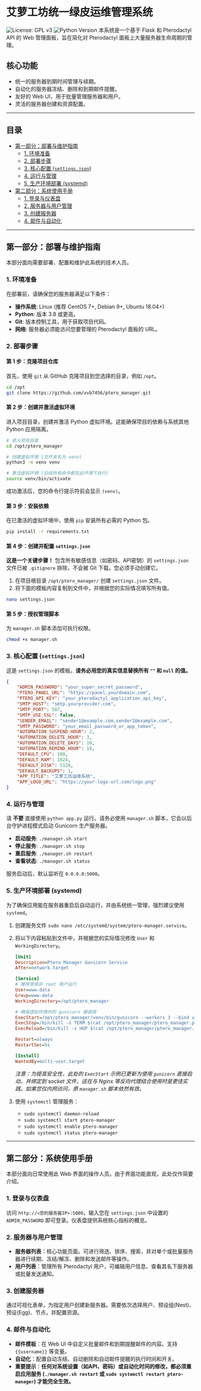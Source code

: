 # 艾萝工坊统一绿皮运维管理系统
![License: GPL v3](https://img.shields.io/badge/License-GPLv3-blue.svg)
![Python Version](https://img.shields.io/badge/python-3.8+-blue.svg)
本系统是一个基于 Flask 和 Pterodactyl API 的 Web 管理面板，旨在简化对 Pterodactyl 面板上大量服务器生命周期的管理。


## 核心功能

-   统一的服务器到期时间管理与续期。
-   自动化的服务器冻结、删除和到期邮件提醒。
-   友好的 Web UI，用于批量管理服务器和用户。
-   灵活的服务器创建和资源配置。

---

## 目录

- [第一部分：部署与维护指南](#第一部分部署与维护指南)
  - [1. 环境准备](#1-环境准备)
  - [2. 部署步骤](#2-部署步骤)
  - [3. 核心配置 (`settings.json`)](#3-核心配置-settingsjson)
  - [4. 运行与管理](#4-运行与管理)
  - [5. 生产环境部署 (systemd)](#5-生产环境部署-systemd)
- [第二部分：系统使用手册](#第二部分系统使用手册)
  - [1. 登录与仪表盘](#1-登录与仪表盘)
  - [2. 服务器与用户管理](#2-服务器与用户管理)
  - [3. 创建服务器](#3-创建服务器)
  - [4. 邮件与自动化](#4-邮件与自动化)

---

## 第一部分：部署与维护指南

本部分面向需要部署、配置和维护此系统的技术人员。

### 1. 环境准备

在部署前，请确保您的服务器满足以下条件：

-   **操作系统**: Linux (推荐 CentOS 7+, Debian 9+, Ubuntu 18.04+)
-   **Python**: 版本 3.8 或更高。
-   **Git**: 版本控制工具，用于获取项目代码。
-   **网络**: 服务器必须能访问您要管理的 Pterodactyl 面板的 URL。

### 2. 部署步骤

#### 第 1 步：克隆项目仓库

首先，使用 `git` 从 GitHub 克隆项目到您选择的目录，例如 `/opt`。

```bash
cd /opt
git clone https://github.com/vvb7456/ptero_manager.git
```

#### 第 2 步：创建并激活虚拟环境

进入项目目录，创建并激活 Python 虚拟环境。这能确保项目的依赖与系统其他 Python 应用隔离。

```bash
# 进入项目目录
cd /opt/ptero_manager

# 创建虚拟环境 (文件夹名为 venv)
python3 -m venv venv

# 激活虚拟环境 (后续所有命令都在此环境下执行)
source venv/bin/activate
```
成功激活后，您的命令行提示符前会显示 `(venv)`。

#### 第 3 步：安装依赖

在已激活的虚拟环境中，使用 `pip` 安装所有必需的 Python 包。

```bash
pip install -r requirements.txt
```

#### 第 4 步：创建并配置 `settings.json`

**这是一个关键步骤！** 包含所有敏感信息（如密码、API密钥）的 `settings.json` 文件已被 `.gitignore` 排除，不会被 Git 下载。您必须手动创建它。

1.  在项目根目录 `/opt/ptero_manager/` 创建 `settings.json` 文件。
2.  将下面的模板内容复制到文件中，并根据您的实际情况填写所有值。

```bash
nano settings.json
```

#### 第 5 步：授权管理脚本

为 `manager.sh` 脚本添加可执行权限。

```bash
chmod +x manager.sh
```

### 3. 核心配置 (`settings.json`)

这是 `settings.json` 的模板。**请务必用您的真实信息替换所有 `""` 和 `null` 的值。**

```json
{
    "ADMIN_PASSWORD": "your_super_secret_password",
    "PTERO_PANEL_URL": "https://panel.yourdomain.com",
    "PTERO_API_KEY": "your_pterodactyl_application_api_key",
    "SMTP_HOST": "smtp.yourprovider.com",
    "SMTP_PORT": 587,
    "SMTP_USE_SSL": false,
    "SENDER_EMAIL": "sender1@example.com,sender2@example.com",
    "SMTP_PASSWORD": "your_email_password_or_app_token",
    "AUTOMATION_SUSPEND_HOUR": 2,
    "AUTOMATION_DELETE_HOUR": 3,
    "AUTOMATION_DELETE_DAYS": 10,
    "AUTOMATION_REMIND_HOUR": 10,
    "DEFAULT_CPU": 100,
    "DEFAULT_RAM": 1024,
    "DEFAULT_DISK": 5120,
    "DEFAULT_BACKUPS": 1,
    "APP_TITLE": "艾萝工坊运维系统",
    "APP_LOGO_URL": "https://your-logo-url.com/logo.png"
}
```

### 4. 运行与管理

请 **不要** 直接使用 `python app.py` 运行。请务必使用 `manager.sh` 脚本，它会以后台守护进程模式启动 Gunicorn 生产服务器。

-   **启动服务**: `./manager.sh start`
-   **停止服务**: `./manager.sh stop`
-   **重启服务**: `./manager.sh restart`
-   **查看状态**: `./manager.sh status`

服务启动后，默认监听在 `0.0.0.0:5000`。

### 5. 生产环境部署 (systemd)

为了确保应用能在服务器重启后自动运行，并由系统统一管理，强烈建议使用 `systemd`。

1.  创建服务文件 `sudo nano /etc/systemd/system/ptero-manager.service`。
2.  将以下内容粘贴到文件中，并根据您的实际情况修改 `User` 和 `WorkingDirectory`。

    ```ini
    [Unit]
    Description=Ptero Manager Gunicorn Service
    After=network.target

    [Service]
    # 推荐使用非 root 用户运行
    User=www-data
    Group=www-data
    WorkingDirectory=/opt/ptero_manager
    
    # 确保虚拟环境中的 gunicorn 被调用
    ExecStart=/opt/ptero_manager/venv/bin/gunicorn --workers 3 --bind unix:ptero_manager.sock -m 007 wsgi:app --daemon --pid ptero_manager.pid --log-level=info --error-logfile logs/error.log --access-logfile logs/access.log
    ExecStop=/bin/kill -s TERM $(cat /opt/ptero_manager/ptero_manager.pid)
    ExecReload=/bin/kill -s HUP $(cat /opt/ptero_manager/ptero_manager.pid)
    
    Restart=always
    RestartSec=5s

    [Install]
    WantedBy=multi-user.target
    ```
    *注意：为提高安全性，此处的 `ExecStart` 示例已更新为使用 `gunicorn` 直接启动，并绑定到 socket 文件，这在与 Nginx 等反向代理结合使用时是更佳实践。如果您仅内网访问，原 `manager.sh` 脚本依然有效。*

3.  使用 `systemctl` 管理服务：
    -   `sudo systemctl daemon-reload`
    -   `sudo systemctl start ptero-manager`
    -   `sudo systemctl enable ptero-manager`
    -   `sudo systemctl status ptero-manager`

---

## 第二部分：系统使用手册

本部分面向日常使用此 Web 界面的操作人员。由于界面功能直观，此处仅作简要介绍。

### 1. 登录与仪表盘
访问 `http://<您的服务器IP>:5000`，输入您在 `settings.json` 中设置的 `ADMIN_PASSWORD` 即可登录。仪表盘提供系统核心指标的概览。

### 2. 服务器与用户管理
-   **服务器列表**：核心功能页面。可进行筛选、排序、搜索，并对单个或批量服务器进行续期、冻结/解冻、删除和发送邮件等操作。
-   **用户列表**：管理所有 Pterodactyl 用户，可编辑用户信息、查看其名下服务器或批量发送通知。

### 3. 创建服务器
通过可视化表单，为指定用户创建新服务器。需要依次选择用户、预设组(Nest)、预设(Egg)、节点，并配置资源。

### 4. 邮件与自动化
-   **邮件模板**：在 Web UI 中自定义批量邮件和到期提醒邮件的内容。支持 `{{username}}` 等变量。
-   **自动化**：配置自动冻结、自动删除和自动邮件提醒的执行时间和开关。
-   **重要提示**：**任何对系统设置（如API、密码）或自动化时间的修改，都必须重启应用服务 (`./manager.sh restart` 或 `sudo systemctl restart ptero-manager`) 才能完全生效。**